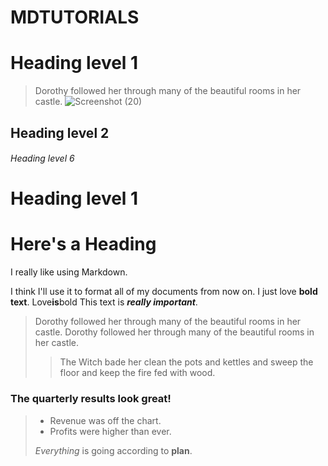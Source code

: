 # MDTUTORIALS
# Heading level 1
> Dorothy followed her through many of the beautiful rooms in her castle.
![Screenshot (20)](https://github.com/user-attachments/assets/e86ff913-2fa4-4782-ab20-24f8196a7baa)
## Heading level 2
###### Heading level 6
Heading level 1
===============
# Here's a Heading
I really like using Markdown.

I think I'll use it to format all of my documents from now on.
I just love **bold text**.
Love**is**bold
This text is ***really important***.
> Dorothy followed her through many of the beautiful rooms in her castle.
> Dorothy followed her through many of the beautiful rooms in her castle.
>
>> The Witch bade her clean the pots and kettles and sweep the floor and keep the fire fed with wood.
### The quarterly results look great!
>
> - Revenue was off the chart.
> - Profits were higher than ever.
>
>  *Everything* is going according to **plan**.
